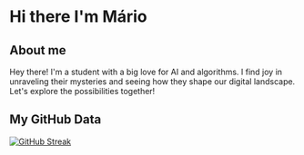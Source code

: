 # Hi there I'm Mário

## About me
Hey there! I'm a student with a big love for AI and algorithms. I find joy in unraveling their mysteries and seeing how they shape our digital landscape. Let's explore the possibilities together!

## My GitHub Data
[![GitHub Streak](https://github-readme-streak-stats.herokuapp.com?user=MarioRj16)](https://git.io/streak-stats)

